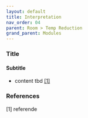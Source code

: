 ```yaml
---
layout: default
title: Interpretation
nav_order: 04
parent: Room > Temp Reduction
grand_parent: Modules
---
```


### Title
#### Subtitle
- content tbd <a href="#referencename">[1]</a>

### References
<a id="referencename">[1]</a> referende <br>